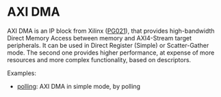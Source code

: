 # AXI DMA

AXI DMA is an IP block from Xilinx ([PG021](https://www.xilinx.com/support/documentation/ip_documentation/axi_dma/v7_1/pg021_axi_dma.pdf)), that provides high-bandwidth Direct Memory Access between memory and AXI4-Stream target peripherals.
It can be used in Direct Register (Simple) or Scatter-Gather mode.
The second one provides higher performance, at expense of more resources and more complex functionality, based on descriptors.

Examples:
* [polling](polling): AXI DMA in simple mode, by polling
